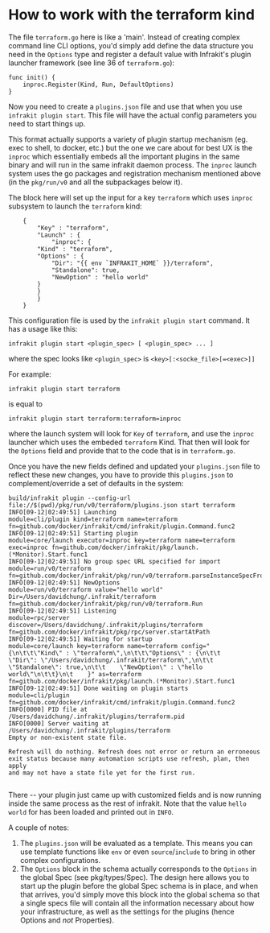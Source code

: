 How to work with the terraform kind
===================================

The file `terraform.go` here is like a 'main'.  Instead of creating complex command line CLI options,
you'd simply add define the data structure you need in the `Options` type and register a default value
with Infrakit's plugin launcher framework (see line 36 of `terraform.go`):

```
func init() {
	inproc.Register(Kind, Run, DefaultOptions)
}
```

Now you need to create a `plugins.json` file and use that when you use `infrakit plugin start`.
This file will have the actual config parameters you need to start things up.

This format actually supports a variety of plugin startup mechanism (eg. exec to shell, to docker, etc.)
but the one we care about for best UX is the `inproc` which essentially embeds all the important plugins
in the same binary and will run in the same infrakit daemon process.  The `inproc` launch system uses
the go packages and registration mechanism mentioned above (in the `pkg/run/v0` and all the subpackages
below it).

The block here will set up the input for a key `terraform` which uses `inproc` subsystem
to launch the `terraform` kind:

```
    {
        "Key" : "terraform",
        "Launch" : {
            "inproc": {
		"Kind" : "terraform",
		"Options" : {
		    "Dir": "{{ env `INFRAKIT_HOME` }}/terraform",
		    "Standalone": true,
		    "NewOption" : "hello world"
		}
	    }
        }
    }
```

This configuration file is used by the `infrakit plugin start` command.  It has a usage like this:

```
infrakit plugin start <plugin_spec> [ <plugin_spec> ... ]
```
where the spec looks like `<plugin_spec>` is `<key>[:<socke_file>[=<exec>]]`

For example:

```
infrakit plugin start terraform
```
is equal to
```
infrakit plugin start terraform:terraform=inproc
```

where the launch system will look for `Key` of `terraform`, and use the `inproc` launcher which uses the
embeded `terraform` Kind.  That then will look for the `Options` field and provide that to the code
that is in `terraform.go`.

Once you have the new fields defined and updated your `plugins.json` file to reflect these new changes,
you have to provide this `plugins.json` to complement/override a set of defaults in the system:

```
build/infrakit plugin --config-url file://$(pwd)/pkg/run/v0/terraform/plugins.json start terraform
INFO[09-12|02:49:51] Launching                                module=cli/plugin kind=terraform name=terraform fn=github.com/docker/infrakit/cmd/infrakit/plugin.Command.func2
INFO[09-12|02:49:51] Starting plugin                          module=core/launch executor=inproc key=terraform name=terraform exec=inproc fn=github.com/docker/infrakit/pkg/launch.(*Monitor).Start.func1
INFO[09-12|02:49:51] No group spec URL specified for import   module=run/v0/terraform fn=github.com/docker/infrakit/pkg/run/v0/terraform.parseInstanceSpecFromGroup
INFO[09-12|02:49:51] NewOptions                               module=run/v0/terraform value="hello world" Dir=/Users/davidchung/.infrakit/terraform fn=github.com/docker/infrakit/pkg/run/v0/terraform.Run
INFO[09-12|02:49:51] Listening                                module=rpc/server discover=/Users/davidchung/.infrakit/plugins/terraform fn=github.com/docker/infrakit/pkg/rpc/server.startAtPath
INFO[09-12|02:49:51] Waiting for startup                      module=core/launch key=terraform name=terraform config="{\n\t\t\"Kind\" : \"terraform\",\n\t\t\"Options\" : {\n\t\t    \"Dir\": \"/Users/davidchung/.infrakit/terraform\",\n\t\t    \"Standalone\": true,\n\t\t    \"NewOption\" : \"hello world\"\n\t\t}\n\t    }" as=terraform fn=github.com/docker/infrakit/pkg/launch.(*Monitor).Start.func1
INFO[09-12|02:49:51] Done waiting on plugin starts            module=cli/plugin fn=github.com/docker/infrakit/cmd/infrakit/plugin.Command.func2
INFO[0000] PID file at /Users/davidchung/.infrakit/plugins/terraform.pid
INFO[0000] Server waiting at /Users/davidchung/.infrakit/plugins/terraform
Empty or non-existent state file.

Refresh will do nothing. Refresh does not error or return an erroneous
exit status because many automation scripts use refresh, plan, then apply
and may not have a state file yet for the first run.


```

There -- your plugin just came up with customized fields and is now running inside the same process
as the rest of infrakit. Note that the value `hello world` for has been loaded and printed out in `INFO`.

A couple of notes:

  1. The `plugins.json` will be evaluated as a template.  This means you can use template functions
  like `env` or even `source`/`include` to bring in other complex configurations.
  2. The `Options` block in the schema actually corresponds to the `Options` in the global Spec
  (see pkg/types/Spec).  The design here allows you to start up the plugin before the global Spec schema
  is in place, and when that arrives, you'd simply move this block into the global schema so that a single
  specs file will contain all the information necessary about how your infrastructure, as well as the settings
  for the plugins (hence Options and *not* Properties).
